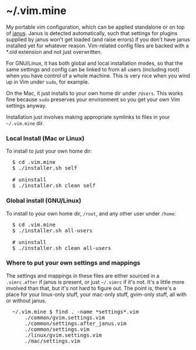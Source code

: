 # ~/.vim.mine

My portable vim configuration, which can be applied standalone or on
top of [janus](https://github.com/carlhuda/janus).  Janus is detected
automatically, such that settings for plugins supplied by janus won't
get loaded (and raise errors) if you don't have janus installed yet for
whatever reason.  Vim-related config files are backed with a *.old
extension and not just overwritten.

For GNU/Linux, it has both global and local installation modes, so that
the same settings and config can be linked to from all users (including
root) when you have control of a whole machine.  This is very nice when
you wind up in Vim under <code>sudo</code>, for example.

On the Mac, it just installs to your own home dir under
<code>/Users</code>.  This works fine because <code>sudo</code>
preserves your environment so you get your own Vim settings anyway.

Installation just involves making appropriate symlinks to files in your
<code>~/.vim.mine</code> dir.

### Local Install (Mac or Linux)

To install to just your own home dir:

<pre>
  $ cd .vim.mine
  $ ./installer.sh self
  
  # uninstall
  $ ./installer.sh clean self
</pre>

### Global install (GNU/Linux)

To install to your own home dir, <code>/root</code>, and any other user
under <code>/home</code>:

<pre>
  $ cd .vim.mine
  $ ./installer.sh all-users
  
  # uninstall
  $ ./installer.sh clean all-users
</pre>

### Where to put your own settings and mappings

The settings and mappings in these files are either sourced in a
<code>.vimrc.after</code> if janus is present, or just
<code>~/.vimrc</code> if it's not.  It's a little more involved than
that, but it's not hard to figure out.  The point is, there's a place
for your linux-only stuff, your mac-only stuff, gvim-only stuff, all
with or without janus.
  
<pre>
  ~/.vim.mine $ find . -name *settings*.vim
      ./common/gvim.settings.vim
      ./common/settings.after_janus.vim
      ./common/settings.vim
      ./linux/gvim.settings.vim
      ./mac/settings.vim
</pre>
